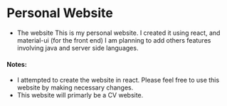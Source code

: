 # Personal Website 
- The website 
This is my personal website. I created it using react, and material-ui (for the front end) 
I am planning to add others features involving java and server side languages. 
#### Notes:
- I attempted to create the website in react. Please feel free to use this website by making necessary changes. 
- This website will primarly be a CV website. 
